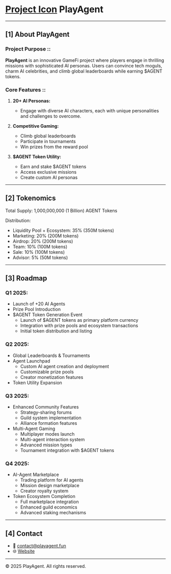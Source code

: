 # [Project Icon](imgs/logo.png) **PlayAgent**

---

## **[1] About PlayAgent**

### **Project Purpose ::**  
**PlayAgent** is an innovative GameFi project where players engage in thrilling missions with sophisticated AI personas. Users can convince tech moguls, charm AI celebrities, and climb global leaderboards while earning $AGENT tokens.

### **Core Features ::**  

1. **20+ AI Personas:**  
   - Engage with diverse AI characters, each with unique personalities and challenges to overcome.

2. **Competitive Gaming:**  
   - Climb global leaderboards
   - Participate in tournaments
   - Win prizes from the reward pool

3. **$AGENT Token Utility:**  
   - Earn and stake $AGENT tokens
   - Access exclusive missions
   - Create custom AI personas

---

## **[2] Tokenomics**

Total Supply: 1,000,000,000 (1 Billion) AGENT Tokens

Distribution:
- Liquidity Pool + Ecosystem: 35% (350M tokens)
- Marketing: 20% (200M tokens)
- Airdrop: 20% (200M tokens)
- Team: 10% (100M tokens)
- Sale: 10% (100M tokens)
- Advisor: 5% (50M tokens)

---

## **[3] Roadmap**

### **Q1 2025:**
- Launch of +20 AI Agents
- Prize Pool Introduction
- $AGENT Token Generation Event
  - Launch of $AGENT tokens as primary platform currency
  - Integration with prize pools and ecosystem transactions
  - Initial token distribution and listing

### **Q2 2025:**
- Global Leaderboards & Tournaments
- Agent Launchpad
  - Custom AI agent creation and deployment
  - Customizable prize pools
  - Creator monetization features
- Token Utility Expansion

### **Q3 2025:**
- Enhanced Community Features
  - Strategy-sharing forums
  - Guild system implementation
  - Alliance formation features
- Multi-Agent Gaming
  - Multiplayer modes launch
  - Multi-agent interaction system
  - Advanced mission types
  - Tournament integration with $AGENT tokens

### **Q4 2025:**
- AI-Agent Marketplace
  - Trading platform for AI agents
  - Mission design marketplace
  - Creator royalty system
- Token Ecosystem Completion
  - Full marketplace integration
  - Enhanced guild economics
  - Advanced staking mechanisms

---

## **[4] Contact**
- 📧 [contact@playagent.fun](mailto:contact@playagent.fun)
- 🌐 [Website](http://playagent.fun)

---

© 2025 PlayAgent. All rights reserved.